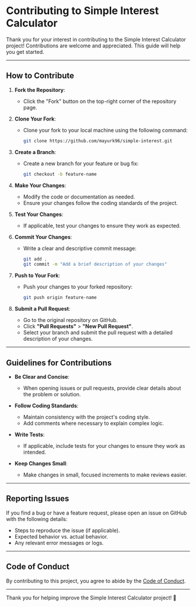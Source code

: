 # Contributing to Simple Interest Calculator

Thank you for your interest in contributing to the Simple Interest Calculator project! Contributions are welcome and appreciated. This guide will help you get started.

---

## How to Contribute

1. **Fork the Repository**:
   - Click the "Fork" button on the top-right corner of the repository page.

2. **Clone Your Fork**:
   - Clone your fork to your local machine using the following command:
     ```bash
     git clone https://github.com/mayurk96/simple-interest.git
     ```

3. **Create a Branch**:
   - Create a new branch for your feature or bug fix:
     ```bash
     git checkout -b feature-name
     ```

4. **Make Your Changes**:
   - Modify the code or documentation as needed.
   - Ensure your changes follow the coding standards of the project.

5. **Test Your Changes**:
   - If applicable, test your changes to ensure they work as expected.

6. **Commit Your Changes**:
   - Write a clear and descriptive commit message:
     ```bash
     git add .
     git commit -m "Add a brief description of your changes"
     ```

7. **Push to Your Fork**:
   - Push your changes to your forked repository:
     ```bash
     git push origin feature-name
     ```

8. **Submit a Pull Request**:
   - Go to the original repository on GitHub.
   - Click **"Pull Requests"** > **"New Pull Request"**.
   - Select your branch and submit the pull request with a detailed description of your changes.

---

## Guidelines for Contributions

- **Be Clear and Concise**:
  - When opening issues or pull requests, provide clear details about the problem or solution.
  
- **Follow Coding Standards**:
  - Maintain consistency with the project's coding style.
  - Add comments where necessary to explain complex logic.

- **Write Tests**:
  - If applicable, include tests for your changes to ensure they work as intended.

- **Keep Changes Small**:
  - Make changes in small, focused increments to make reviews easier.

---

## Reporting Issues

If you find a bug or have a feature request, please open an issue on GitHub with the following details:
- Steps to reproduce the issue (if applicable).
- Expected behavior vs. actual behavior.
- Any relevant error messages or logs.

---

## Code of Conduct

By contributing to this project, you agree to abide by the [Code of Conduct](CODE_OF_CONDUCT.md).

---

Thank you for helping improve the Simple Interest Calculator project! 🚀

